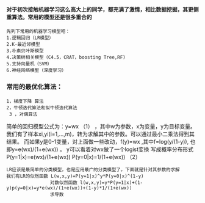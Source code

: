 ####  对于初次接触机器学习这么高大上的同学，都充满了激情，相比数据挖掘，其更侧重算法。常用的模型还是很多重合的
    先列下常用的机器学习模型吧：
    1.逻辑回归（LR模型）
    2.K-最近邻模型
    3.朴素贝叶斯模型
    4.决策树相关模型（C4.5，CRAT，boosting Tree,RF)
    5.支持向量机（SVM）
    6.神经网络模型（深度学习）
   
### 常用的最优化算法：
    1，梯度下降 算法   
    2，牛顿迭代算法和拟牛顿迭代算法
     3 ，对偶算法
 
  简单的回归模型公式为：y=wx         （1）
 ，其中w为参数，x为变量，y为目标变量。我们有了样本xi,yi(i=1,...,m)，转为求解其中的参数。可以通过最小二乘法得到其结果。
  而如果y是0-1变量，对上面做一些改动，f(y)=wx ,其中f=log(y/(1-y)), 也即y=e(wx)/(1+e(wx)) 。
     y可以看着对wx做了一个logist变换
    写成概率分布形式 P(y=1|x)=e(wx)/(1+e(wx))
                      P(y=0|x)=1/(1+e(wx))    （2）
    
    LR应该是最简单的分类模型，也是应用最广的分类模型了。下面就是针对其参数的求解
    我们有LR的似然函数 L(w,x,y)=P(y=1|x)^y*P(y=0|x)^(1-y)
                    对数似然函数 l(w,x,y)=y*P(y=1|x)+(1-y)p(y=0|x)=y*e(wx)/(1+e(wx))+(1-y)*1/(1+e(wx)) 
                    求导数 
    
  
